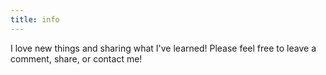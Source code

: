 ```yaml
---
title: info
---
```


I love new things and sharing what I've learned! Please feel free to leave a comment, share, or contact me!
